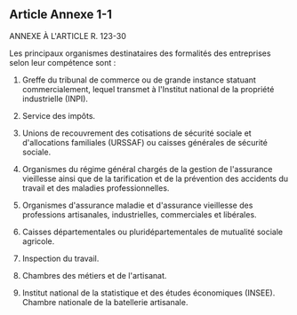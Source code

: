 Article Annexe 1-1
----
ANNEXE À L'ARTICLE R. 123-30

Les principaux organismes destinataires des formalités des entreprises selon
leur compétence sont :

1. Greffe du tribunal de commerce ou de grande instance statuant
commercialement, lequel transmet à l'Institut national de la propriété
industrielle (INPI).

2. Service des impôts.

3. Unions de recouvrement des cotisations de sécurité sociale et d'allocations
familiales (URSSAF) ou caisses générales de sécurité sociale.

4. Organismes du régime général chargés de la gestion de l'assurance vieillesse
ainsi que de la tarification et de la prévention des accidents du travail et des
maladies professionnelles.

5. Organismes d'assurance maladie et d'assurance vieillesse des professions
artisanales, industrielles, commerciales et libérales.

6. Caisses départementales ou pluridépartementales de mutualité sociale
agricole.

7. Inspection du travail.

8. Chambres des métiers et de l'artisanat.

9. Institut national de la statistique et des études économiques (INSEE).
Chambre nationale de la batellerie artisanale.
